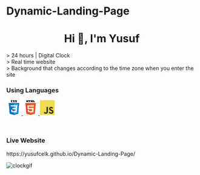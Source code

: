 # Dynamic-Landing-Page
<h1 align="center">Hi 👋, I'm Yusuf</h1>
> 24 hours | Digital Clock   <br>
> Real time website  <br>
> Background that changes according to the time zone when you enter the site  
<h3 align="left">Using Languages </h3>
<p align="left"> <a href="https://www.w3schools.com/css/" target="_blank" rel="noreferrer"> <img src="https://raw.githubusercontent.com/devicons/devicon/master/icons/css3/css3-original-wordmark.svg" alt="css3" width="40" height="40"/> </a> <a href="https://www.w3.org/html/" target="_blank" rel="noreferrer"> <img src="https://raw.githubusercontent.com/devicons/devicon/master/icons/html5/html5-original-wordmark.svg" alt="html5" width="40" height="40"/> </a> <a href="https://developer.mozilla.org/en-US/docs/Web/JavaScript" target="_blank" rel="noreferrer"> <img src="https://raw.githubusercontent.com/devicons/devicon/master/icons/javascript/javascript-original.svg" alt="javascript" width="40" height="40"/> </a> </p> <br>
<h3>Live Website </h3>  https://yusufcelk.github.io/Dynamic-Landing-Page/


![clockgif](https://user-images.githubusercontent.com/110293977/185764787-5af3c36e-bcdc-4b84-9fe7-87f138a55b7c.gif)



